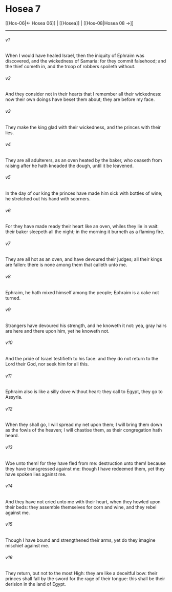 # Hosea 7

[[Hos-06|← Hosea 06]] | [[Hosea]] | [[Hos-08|Hosea 08 →]]
***

###### v1
When I would have healed Israel, then the iniquity of Ephraim was discovered, and the wickedness of Samaria: for they commit falsehood; and the thief cometh in, and the troop of robbers spoileth without.
###### v2
And they consider not in their hearts that I remember all their wickedness: now their own doings have beset them about; they are before my face.
###### v3
They make the king glad with their wickedness, and the princes with their lies.
###### v4
They are all adulterers, as an oven heated by the baker, who ceaseth from raising after he hath kneaded the dough, until it be leavened.
###### v5
In the day of our king the princes have made him sick with bottles of wine; he stretched out his hand with scorners.
###### v6
For they have made ready their heart like an oven, whiles they lie in wait: their baker sleepeth all the night; in the morning it burneth as a flaming fire.
###### v7
They are all hot as an oven, and have devoured their judges; all their kings are fallen: there is none among them that calleth unto me.
###### v8
Ephraim, he hath mixed himself among the people; Ephraim is a cake not turned.
###### v9
Strangers have devoured his strength, and he knoweth it not: yea, gray hairs are here and there upon him, yet he knoweth not.
###### v10
And the pride of Israel testifieth to his face: and they do not return to the Lord their God, nor seek him for all this.
###### v11
Ephraim also is like a silly dove without heart: they call to Egypt, they go to Assyria.
###### v12
When they shall go, I will spread my net upon them; I will bring them down as the fowls of the heaven; I will chastise them, as their congregation hath heard.
###### v13
Woe unto them! for they have fled from me: destruction unto them! because they have transgressed against me: though I have redeemed them, yet they have spoken lies against me.
###### v14
And they have not cried unto me with their heart, when they howled upon their beds: they assemble themselves for corn and wine, and they rebel against me.
###### v15
Though I have bound and strengthened their arms, yet do they imagine mischief against me.
###### v16
They return, but not to the most High: they are like a deceitful bow: their princes shall fall by the sword for the rage of their tongue: this shall be their derision in the land of Egypt. 
